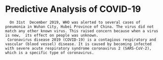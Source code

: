 # Predictive Analysis of COVID-19

      On 31st  December 2019, WHO was alerted to several cases of pneumonia in Wuhan City, Hubei Province of China. The virus did not match any other known virus. This raised concern because when a virus is new,  its effect on people was unknown. 
     Coronavirus disease 2019 (COVID-19) is a contagious respiratory and vascular (blood vessel) disease. It is caused by becoming infected with severe acute respiratory syndrome coronavirus 2 (SARS-CoV-2), which is a specific type of coronavirus. 
